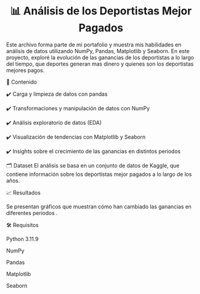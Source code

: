 <h1 align="center">📊 Análisis de los Deportistas Mejor Pagados</h1>

Este archivo forma parte de mi portafolio y muestra mis habilidades en análisis de datos utilizando NumPy, Pandas, Matplotlib y Seaborn. En este proyecto, exploré la evolución de las ganancias de los deportistas a lo largo del tiempo, que deportes generan mas dinero y quienes son los deportistas mejores pagos.

📌 Contenido

✔️ Carga y limpieza de datos con pandas

✔️ Transformaciones y manipulación de datos con NumPy

✔️ Análisis exploratorio de datos (EDA)

✔️ Visualización de tendencias con Matplotlib y Seaborn

✔️ Insights sobre el crecimiento de las ganancias en distintos periodos


🗂️ Dataset
El análisis se basa en un conjunto de datos de Kaggle, que contiene información sobre los deportistas mejor pagados a lo largo de los años.

📈 Resultados

Se presentan gráficos que muestran cómo han cambiado las ganancias en diferentes períodos .

🛠️ Requisitos

Python 3.11.9

NumPy

Pandas

Matplotlib

Seaborn


